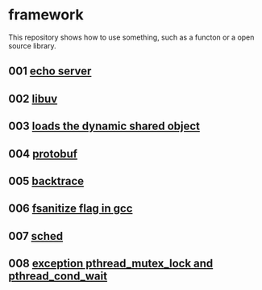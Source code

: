 # framework
This repository shows how to use something, such as a functon or a open source library.

## 001 [echo server](001)
## 002 [libuv](002)
## 003 [loads the dynamic shared object](003)
## 004 [protobuf](004)
## 005 [backtrace](005)
## 006 [fsanitize flag in gcc](006)
## 007 [sched](007)
## 008 [exception pthread_mutex_lock and pthread_cond_wait](008)
